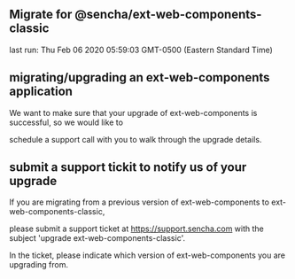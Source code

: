 ## Migrate for @sencha/ext-web-components-classic

last run: Thu Feb 06 2020 05:59:03 GMT-0500 (Eastern Standard Time)

## migrating/upgrading an ext-web-components application

We want to make sure that your upgrade of ext-web-components is successful, so we would like to

schedule a support call with you to walk through the upgrade details.

## submit a support tickit to notify us of your upgrade

If you are migrating from a previous version of ext-web-components to ext-web-components-classic,

please submit a support ticket at https://support.sencha.com with the subject 'upgrade ext-web-components-classic'.

In the ticket, please indicate which version of ext-web-components you are upgrading from.
